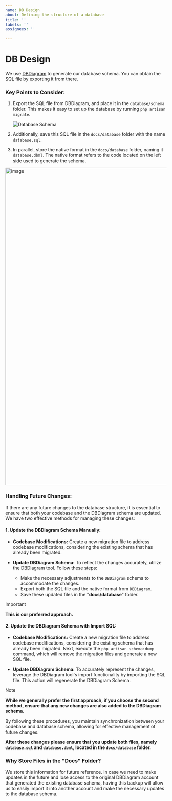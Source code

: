 ```yaml
---
name: DB Design
about: Defining the structure of a database
title: ''
labels: ''
assignees: ''

---
```


# DB Design
We use [DBDiagram](https://dbdiagram.io/home) to generate our database schema. You can obtain the SQL file by exporting it from there.

### Key Points to Consider:

1. Export the SQL file from DBDiagram, and place it in the `database/schema` folder. This makes it easy to set up the database by running `php artisan migrate`.

   ![Database Schema](https://github.com/7span/patidar-melap/assets/19200178/fd6dab12-cfe9-486c-b635-1790c378f192)

2. Additionally, save this SQL file in the `docs/database` folder with the name `database.sql`.

3. In parallel, store the native format in the `docs/database` folder, naming it `database.dbml`. The native format refers to the code located on the left side used to generate the schema.
<img width="987" alt="image" src="https://github.com/7span/laravel-boilerplate/assets/19200178/bafb9978-b727-43dd-8a42-86ea5b8f16c0">


### Handling Future Changes:

If there are any future changes to the database structure, it is essential to ensure that both your codebase and the DBDiagram schema are updated. We have two effective methods for managing these changes:

#### 1. Update the DBDiagram Schema Manually:

-  **Codebase Modifications:** Create a new migration file to address codebase modifications, considering the existing schema that has already been migrated.

- **Update DBDiagram Schema:** To reflect the changes accurately, utilize the DBDiagram tool. Follow these steps:

     - Make the necessary adjustments to the `DBDiagram` schema to accommodate the changes.
     - Export both the SQL file and the native format from `DBDiagram`.
     - Save these updated files in the "**docs/database**" folder.
     
> [!IMPORTANT]
> **This is our preferred approach.**

#### 2. Update the DBDiagram Schema with Import SQL:

-  **Codebase Modifications:** Create a new migration file to address codebase modifications, considering the existing schema that has already been migrated. Next, execute the `php artisan schema:dump` command, which will remove the migration files and generate a new SQL file.

- **Update DBDiagram Schema:** To accurately represent the changes, leverage the DBDiagram tool's import functionality by importing the SQL file. This action will regenerate the DBDiagram Schema.

> [!NOTE]
> **While we generally prefer the first approach, if you choose the second method, ensure that any new changes are also added to the DBDiagram schema.**

By following these procedures, you maintain synchronization between your codebase and database schema, allowing for effective management of future changes.

**After these changes please ensure that you update both files, namely `database.sql` and `database.dbml`, located in the `docs/database` folder.**

### Why Store Files in the "Docs" Folder?

We store this information for future reference. In case we need to make updates in the future and lose access to the original DBDiagram account that generated the existing database schema, having this backup will allow us to easily import it into another account and make the necessary updates to the database schema.
